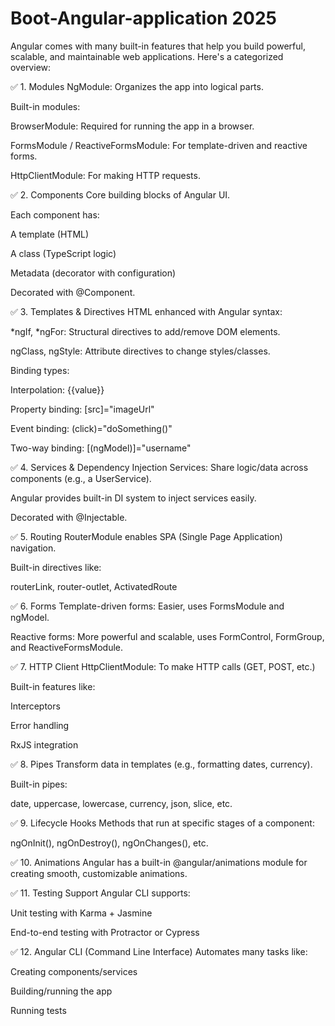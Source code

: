 # Boot-Angular-application 2025
Angular comes with many built-in features that help you build powerful, scalable, and maintainable web applications. Here's a categorized overview:

✅ 1. Modules
NgModule: Organizes the app into logical parts.

Built-in modules:

BrowserModule: Required for running the app in a browser.

FormsModule / ReactiveFormsModule: For template-driven and reactive forms.

HttpClientModule: For making HTTP requests.

✅ 2. Components
Core building blocks of Angular UI.

Each component has:

A template (HTML)

A class (TypeScript logic)

Metadata (decorator with configuration)

Decorated with @Component.

✅ 3. Templates & Directives
HTML enhanced with Angular syntax:

*ngIf, *ngFor: Structural directives to add/remove DOM elements.

ngClass, ngStyle: Attribute directives to change styles/classes.

Binding types:

Interpolation: {{value}}

Property binding: [src]="imageUrl"

Event binding: (click)="doSomething()"

Two-way binding: [(ngModel)]="username"

✅ 4. Services & Dependency Injection
Services: Share logic/data across components (e.g., a UserService).

Angular provides built-in DI system to inject services easily.

Decorated with @Injectable.

✅ 5. Routing
RouterModule enables SPA (Single Page Application) navigation.

Built-in directives like:

routerLink, router-outlet, ActivatedRoute

✅ 6. Forms
Template-driven forms: Easier, uses FormsModule and ngModel.

Reactive forms: More powerful and scalable, uses FormControl, FormGroup, and ReactiveFormsModule.

✅ 7. HTTP Client
HttpClientModule: To make HTTP calls (GET, POST, etc.)

Built-in features like:

Interceptors

Error handling

RxJS integration

✅ 8. Pipes
Transform data in templates (e.g., formatting dates, currency).

Built-in pipes:

date, uppercase, lowercase, currency, json, slice, etc.

✅ 9. Lifecycle Hooks
Methods that run at specific stages of a component:

ngOnInit(), ngOnDestroy(), ngOnChanges(), etc.

✅ 10. Animations
Angular has a built-in @angular/animations module for creating smooth, customizable animations.

✅ 11. Testing Support
Angular CLI supports:

Unit testing with Karma + Jasmine

End-to-end testing with Protractor or Cypress

✅ 12. Angular CLI (Command Line Interface)
Automates many tasks like:

Creating components/services

Building/running the app

Running tests
